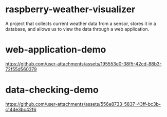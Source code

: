 # raspberry-weather-visualizer
A project that collects current weather data from a sensor, stores it in a database, and allows us to view the data through a web application.

# web-application-demo


https://github.com/user-attachments/assets/195553e0-38f5-42cd-88b3-72f55d560379

# data-checking-demo



https://github.com/user-attachments/assets/556e8733-5837-43ff-bc3b-c144e3bc42f6

